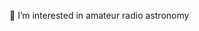 👀 I’m interested in amateur radio astronomy


<!---
IV3GCP/IV3GCP is a ✨ special ✨ repository because its `README.md` (this file) appears on your GitHub profile.
You can click the Preview link to take a look at your changes.
--->

